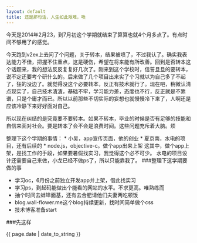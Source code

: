 ```yaml
---
layout: default
title: 还是那句话，人生如此艰难，唉
---
```


今天是2014年2月23，到7月初这个学期就结束了算算也就4个月多点了。有点时间不够用了的感觉。

今天跑到v2ex上去问了个问题，关于转本，结果被喷了，不过我认了。确实我表达能力不佳，把握不住重点，这是硬伤，希望在将来能有所改善。回到是否转本这个话题来，我的想法反反复复好几次了。刚来到这个学校时，信誓旦旦的要转本，说不定还要考个研什么的。后来做了几个项目出来实了个习就以为自己多了不起了，狂的没边了。就觉得没这个必要转本，反正有技术就行了。现在吧，稍微认清点现实了，自己技术渣渣，基础不牢，学习能力差，态度也不行，反正就是不靠谱，只是个庸才而已。所以以前那些不切实际的妄想也就慢慢冷下来了，人啊还是应该冷静下来好好面对自己。

所以现在纠结的是究竟要不要转本。如果不转本，毕业的时候是否有足够的技能和自信来面对社会。要是转本了会不会是浪费时间。这些问题充斥着大脑。烦

整理下这个学期的事情：
	* 小吴，app宣传页面，他的创业
	* 夏京南，水电的项目，还有后续的
	* node.js，objective-c。做个app出来上架
这其中，做个app上架，是找工作的手段，如果要暑假找实习，我觉得这个必不可少。
水电的项目设计还需要自己来做，小龙已经不做ps了，所以只能靠我了。
###整理下这学期要做的事
* 学习oc，6月份之前独立开发app并上架，借此找实习
* 学习ps，到起码能做出个能看的网站的水平。不求更高。唯熟练而
* 抽个时间去蚌埠面基，还有去合肥请他们夫妻两吃顿饭
* blog.wall-flower.me这个blog持续更新，找时间简单做个css
* 技术博客准备start

###先这样

{{ page.date | date_to_string }}
